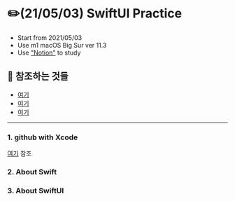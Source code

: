 # :pencil2:(21/05/03) SwiftUI Practice 

 - Start from 2021/05/03
 - Use m1 macOS Big Sur ver 11.3
 - Use ["Notion"](https://www.notion.so/) to study

## :mag_right: 참조하는 것들
 - [여기](https://seons-dev.tistory.com/)
 - [여기](https://www.youtube.com/watch?v=uUMWEu2YJew&list=PLuoeXyslFTuZRi4q4VT6lZKxYbr7so1Mr)
 - [여기](https://www.youtube.com/watch?v=LiWtjXLlhYw&list=PLgOlaPUIbynqyJHiTEv7CFaXd8g5jtogT)
------

### 1. github with Xcode
[여기](https://notion.so/XCODE-393bcfa3ba744eafb090fb63a0cf3280) 참조


### 2. About Swift

### 3. About SwiftUI
